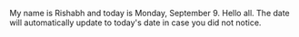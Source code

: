 My name is Rishabh and today is Monday, September 9. Hello all. The date will automatically update to today's date in case you did not notice.
